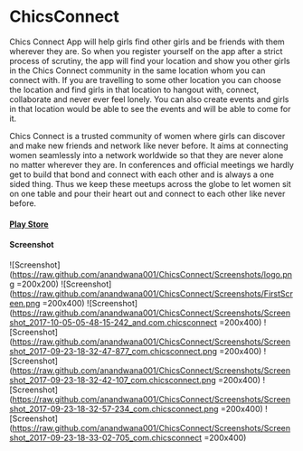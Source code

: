 # ChicsConnect
Chics Connect App will help girls find other girls and be friends with them wherever they are.
So when you register yourself on the app after a strict process of scrutiny, the app will find your location and show you other girls in the Chics Connect community in the same location whom you can connect with. If you are travelling to some other location you can choose the location and find girls in that location to hangout with, connect, collaborate and never ever feel lonely. You can also create events and girls in that location would be able to see the events and will be able to come for it.

Chics Connect is a trusted community of women where girls can discover and make new friends and network like never before. It aims at connecting women seamlessly into a network worldwide so that they are never alone no matter wherever they are.
In conferences and official meetings we hardly get to build that bond and connect with each other and is always a one sided thing. Thus we keep these meetups across the globe to let women sit on one table and pour their heart out and connect to each other like never before.

#### [Play Store](https://play.google.com/store/apps/details?id=and.com.chicsconnect)

#### Screenshot
![Screenshot](https://raw.github.com/anandwana001/ChicsConnect/Screenshots/logo.png =200x200)
![Screenshot](https://raw.github.com/anandwana001/ChicsConnect/Screenshots/FirstScreen.png =200x400)
![Screenshot](https://raw.github.com/anandwana001/ChicsConnect/Screenshots/Screenshot_2017-10-05-05-48-15-242_and.com.chicsconnect =200x400)
![Screenshot](https://raw.github.com/anandwana001/ChicsConnect/Screenshots/Screenshot_2017-09-23-18-32-47-877_com.chicsconnect.png =200x400)
![Screenshot](https://raw.github.com/anandwana001/ChicsConnect/Screenshots/Screenshot_2017-09-23-18-32-42-107_com.chicsconnect.png =200x400)
![Screenshot](https://raw.github.com/anandwana001/ChicsConnect/Screenshots/Screenshot_2017-09-23-18-32-57-234_com.chicsconnect.png =200x400)
![Screenshot](https://raw.github.com/anandwana001/ChicsConnect/Screenshots/Screenshot_2017-09-23-18-33-02-705_com.chicsconnect =200x400)

